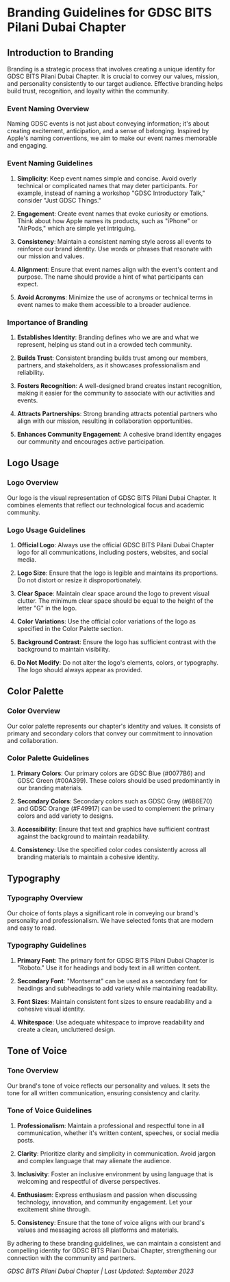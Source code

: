 # Branding Guidelines for GDSC BITS Pilani Dubai Chapter

## Introduction to Branding

Branding is a strategic process that involves creating a unique identity for GDSC BITS Pilani Dubai Chapter. It is crucial to convey our values, mission, and personality consistently to our target audience. Effective branding helps build trust, recognition, and loyalty within the community.

### Event Naming Overview

Naming GDSC events is not just about conveying information; it's about creating excitement, anticipation, and a sense of belonging. Inspired by Apple's naming conventions, we aim to make our event names memorable and engaging.

### Event Naming Guidelines

1. **Simplicity**: Keep event names simple and concise. Avoid overly technical or complicated names that may deter participants. For example, instead of naming a workshop "GDSC Introductory Talk," consider "Just GDSC Things."

2. **Engagement**: Create event names that evoke curiosity or emotions. Think about how Apple names its products, such as "iPhone" or "AirPods," which are simple yet intriguing.

3. **Consistency**: Maintain a consistent naming style across all events to reinforce our brand identity. Use words or phrases that resonate with our mission and values.

4. **Alignment**: Ensure that event names align with the event's content and purpose. The name should provide a hint of what participants can expect.

5. **Avoid Acronyms**: Minimize the use of acronyms or technical terms in event names to make them accessible to a broader audience.

### Importance of Branding

1. **Establishes Identity**: Branding defines who we are and what we represent, helping us stand out in a crowded tech community.

2. **Builds Trust**: Consistent branding builds trust among our members, partners, and stakeholders, as it showcases professionalism and reliability.

3. **Fosters Recognition**: A well-designed brand creates instant recognition, making it easier for the community to associate with our activities and events.

4. **Attracts Partnerships**: Strong branding attracts potential partners who align with our mission, resulting in collaboration opportunities.

5. **Enhances Community Engagement**: A cohesive brand identity engages our community and encourages active participation.

## Logo Usage

### Logo Overview

Our logo is the visual representation of GDSC BITS Pilani Dubai Chapter. It combines elements that reflect our technological focus and academic community.

### Logo Usage Guidelines

1. **Official Logo**: Always use the official GDSC BITS Pilani Dubai Chapter logo for all communications, including posters, websites, and social media.

2. **Logo Size**: Ensure that the logo is legible and maintains its proportions. Do not distort or resize it disproportionately.

3. **Clear Space**: Maintain clear space around the logo to prevent visual clutter. The minimum clear space should be equal to the height of the letter "G" in the logo.

4. **Color Variations**: Use the official color variations of the logo as specified in the Color Palette section.

5. **Background Contrast**: Ensure the logo has sufficient contrast with the background to maintain visibility.

6. **Do Not Modify**: Do not alter the logo's elements, colors, or typography. The logo should always appear as provided.

## Color Palette

### Color Overview

Our color palette represents our chapter's identity and values. It consists of primary and secondary colors that convey our commitment to innovation and collaboration.

### Color Palette Guidelines

1. **Primary Colors**: Our primary colors are GDSC Blue (#0077B6) and GDSC Green (#00A399). These colors should be used predominantly in our branding materials.

2. **Secondary Colors**: Secondary colors such as GDSC Gray (#6B6E70) and GDSC Orange (#F49917) can be used to complement the primary colors and add variety to designs.

3. **Accessibility**: Ensure that text and graphics have sufficient contrast against the background to maintain readability.

4. **Consistency**: Use the specified color codes consistently across all branding materials to maintain a cohesive identity.

## Typography

### Typography Overview

Our choice of fonts plays a significant role in conveying our brand's personality and professionalism. We have selected fonts that are modern and easy to read.

### Typography Guidelines

1. **Primary Font**: The primary font for GDSC BITS Pilani Dubai Chapter is "Roboto." Use it for headings and body text in all written content.

2. **Secondary Font**: "Montserrat" can be used as a secondary font for headings and subheadings to add variety while maintaining readability.

3. **Font Sizes**: Maintain consistent font sizes to ensure readability and a cohesive visual identity.

4. **Whitespace**: Use adequate whitespace to improve readability and create a clean, uncluttered design.

## Tone of Voice

### Tone Overview

Our brand's tone of voice reflects our personality and values. It sets the tone for all written communication, ensuring consistency and clarity.

### Tone of Voice Guidelines

1. **Professionalism**: Maintain a professional and respectful tone in all communication, whether it's written content, speeches, or social media posts.

2. **Clarity**: Prioritize clarity and simplicity in communication. Avoid jargon and complex language that may alienate the audience.

3. **Inclusivity**: Foster an inclusive environment by using language that is welcoming and respectful of diverse perspectives.

4. **Enthusiasm**: Express enthusiasm and passion when discussing technology, innovation, and community engagement. Let your excitement shine through.

5. **Consistency**: Ensure that the tone of voice aligns with our brand's values and messaging across all platforms and materials.

By adhering to these branding guidelines, we can maintain a consistent and compelling identity for GDSC BITS Pilani Dubai Chapter, strengthening our connection with the community and partners.

*GDSC BITS Pilani Dubai Chapter | Last Updated: September 2023*

